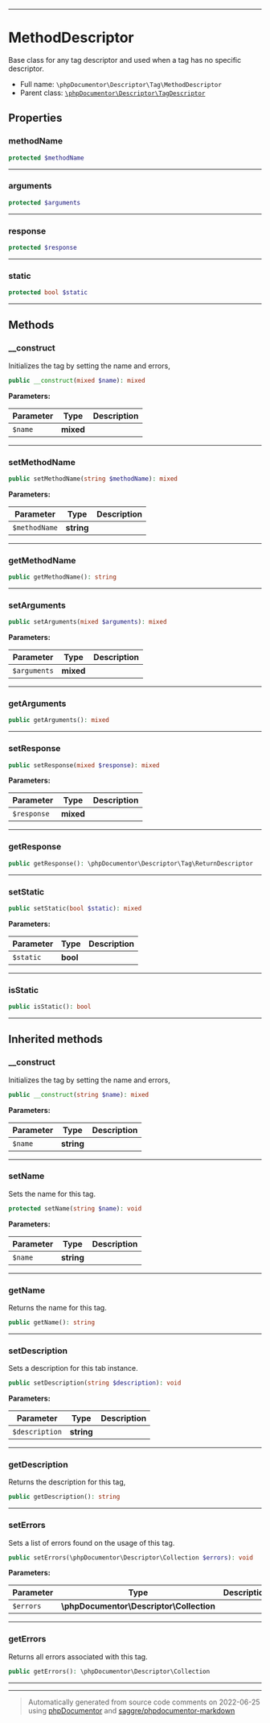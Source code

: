***

# MethodDescriptor

Base class for any tag descriptor and used when a tag has no specific descriptor.



* Full name: `\phpDocumentor\Descriptor\Tag\MethodDescriptor`
* Parent class: [`\phpDocumentor\Descriptor\TagDescriptor`](../TagDescriptor.md)



## Properties


### methodName



```php
protected $methodName
```






***

### arguments



```php
protected $arguments
```






***

### response



```php
protected $response
```






***

### static



```php
protected bool $static
```






***

## Methods


### __construct

Initializes the tag by setting the name and errors,

```php
public __construct(mixed $name): mixed
```








**Parameters:**

| Parameter | Type | Description |
|-----------|------|-------------|
| `$name` | **mixed** |  |




***

### setMethodName



```php
public setMethodName(string $methodName): mixed
```








**Parameters:**

| Parameter | Type | Description |
|-----------|------|-------------|
| `$methodName` | **string** |  |




***

### getMethodName



```php
public getMethodName(): string
```











***

### setArguments



```php
public setArguments(mixed $arguments): mixed
```








**Parameters:**

| Parameter | Type | Description |
|-----------|------|-------------|
| `$arguments` | **mixed** |  |




***

### getArguments



```php
public getArguments(): mixed
```











***

### setResponse



```php
public setResponse(mixed $response): mixed
```








**Parameters:**

| Parameter | Type | Description |
|-----------|------|-------------|
| `$response` | **mixed** |  |




***

### getResponse



```php
public getResponse(): \phpDocumentor\Descriptor\Tag\ReturnDescriptor
```











***

### setStatic



```php
public setStatic(bool $static): mixed
```








**Parameters:**

| Parameter | Type | Description |
|-----------|------|-------------|
| `$static` | **bool** |  |




***

### isStatic



```php
public isStatic(): bool
```











***


## Inherited methods


### __construct

Initializes the tag by setting the name and errors,

```php
public __construct(string $name): mixed
```








**Parameters:**

| Parameter | Type | Description |
|-----------|------|-------------|
| `$name` | **string** |  |




***

### setName

Sets the name for this tag.

```php
protected setName(string $name): void
```








**Parameters:**

| Parameter | Type | Description |
|-----------|------|-------------|
| `$name` | **string** |  |




***

### getName

Returns the name for this tag.

```php
public getName(): string
```











***

### setDescription

Sets a description for this tab instance.

```php
public setDescription(string $description): void
```








**Parameters:**

| Parameter | Type | Description |
|-----------|------|-------------|
| `$description` | **string** |  |




***

### getDescription

Returns the description for this tag,

```php
public getDescription(): string
```











***

### setErrors

Sets a list of errors found on the usage of this tag.

```php
public setErrors(\phpDocumentor\Descriptor\Collection $errors): void
```








**Parameters:**

| Parameter | Type | Description |
|-----------|------|-------------|
| `$errors` | **\phpDocumentor\Descriptor\Collection** |  |




***

### getErrors

Returns all errors associated with this tag.

```php
public getErrors(): \phpDocumentor\Descriptor\Collection
```











***


***
> Automatically generated from source code comments on 2022-06-25 using [phpDocumentor](http://www.phpdoc.org/) and [saggre/phpdocumentor-markdown](https://github.com/Saggre/phpDocumentor-markdown)
